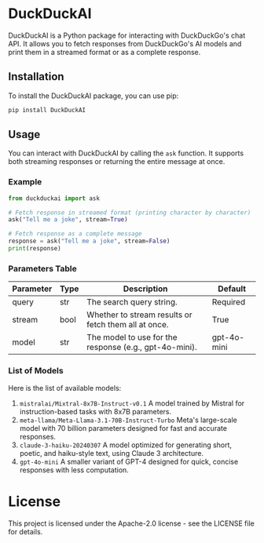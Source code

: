 # DuckDuckAI

DuckDuckAI is a Python package for interacting with DuckDuckGo's chat API. It allows you to fetch responses from DuckDuckGo's AI models and print them in a streamed format or as a complete response.

## Installation

To install the DuckDuckAI package, you can use pip:

```bash
pip install DuckDuckAI
```

## Usage

You can interact with DuckDuckAI by calling the `ask` function. It supports both streaming responses or returning the entire message at once.

### Example

```py
from duckduckai import ask

# Fetch response in streamed format (printing character by character)
ask("Tell me a joke", stream=True)

# Fetch response as a complete message
response = ask("Tell me a joke", stream=False)
print(response)

```

### Parameters Table

| Parameter | Type  | Description                                                         | Default       |
|-----------|-------|---------------------------------------------------------------------|---------------|
| query     | str   | The search query string.                                             | Required      |
| stream    | bool  | Whether to stream results or fetch them all at once.                 | True          |
| model     | str   | The model to use for the response (e.g., gpt-4o-mini).               | gpt-4o-mini   |

### List of Models

Here is the list of available models:

1. ```mistralai/Mixtral-8x7B-Instruct-v0.1``` A model trained by Mistral for instruction-based tasks with 8x7B parameters.
2. ```meta-llama/Meta-Llama-3.1-70B-Instruct-Turbo``` Meta's large-scale model with 70 billion parameters designed for fast and accurate responses.
3. ```claude-3-haiku-20240307``` A model optimized for generating short, poetic, and haiku-style text, using Claude 3 architecture.
4. ```gpt-4o-mini``` A smaller variant of GPT-4 designed for quick, concise responses with less computation.


# License
This project is licensed under the Apache-2.0 license - see the LICENSE file for details.
